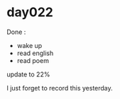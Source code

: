 # day022
Done :
- wake up
- read english
- read poem

update to 22%

I just forget to record this yesterday.
 
